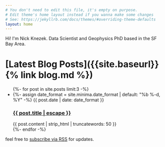 ```yaml
---
# You don't need to edit this file, it's empty on purpose.
# Edit theme's home layout instead if you wanna make some changes
# See: https://jekyllrb.com/docs/themes/#overriding-theme-defaults
layout: home
---
```


Hi! I'm Nick Knezek. Data Scientist and Geophysics PhD based in the SF Bay Area.

# [Latest Blog Posts]({{site.baseurl}}{% link blog.md %})
<div class="home">
    <ul class="post-list">
      {%- for post in site.posts limit:3 -%}
      <li>
        {%- assign date_format = site.minima.date_format | default: "%b %-d, %Y" -%}
        <span class="post-meta">{{ post.date | date: date_format }}</span>
        <h3>
          <a class="post-link" href="{{ post.url | relative_url }}">
            {{ post.title | escape }}
          </a>
        </h3>
        {{ post.content | strip_html | truncatewords: 50 }}
      </li>
      {%- endfor -%}
    </ul>
</div>
feel free to <a href="{{ "/feed.xml" | relative_url }}">subscribe via RSS</a> for updates.
